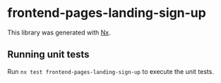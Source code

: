 # frontend-pages-landing-sign-up

This library was generated with [Nx](https://nx.dev).

## Running unit tests

Run `nx test frontend-pages-landing-sign-up` to execute the unit tests.
